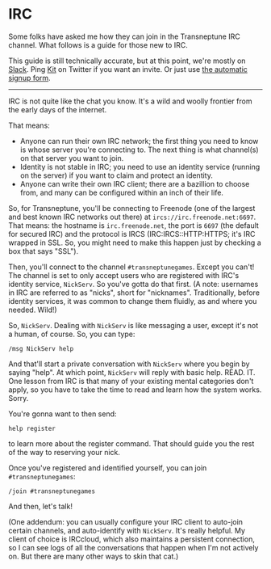 # IRC

Some folks have asked me how they can join in the Transneptune IRC channel.
What follows is a guide for those new to IRC.

This guide is still technically accurate, but at this point, we're mostly on
[Slack](https://slack.com/). Ping [Kit](https://twitter.com/wlonk) on Twitter
if you want an invite. Or just use [the automatic signup
form](http://slack.transneptune.net/).

---

IRC is not quite like the chat you know. It's a wild and woolly frontier from
the early days of the internet.

That means:

  * Anyone can run their own IRC network; the first thing you need to know is
    whose server you're connecting to. The next thing is what channel(s) on
    that server you want to join.
  * Identity is not stable in IRC; you need to use an identity service (running
    on the server) if you want to claim and protect an identity.
  * Anyone can write their own IRC client; there are a bazillion to choose
    from, and many can be configured within an inch of their life.

So, for Transneptune, you'll be connecting to Freenode (one of the largest and
best known IRC networks out there) at `ircs://irc.freenode.net:6697`. That
means: the hostname is `irc.freenode.net`, the port is `6697` (the default for
secured IRC) and the protocol is IRCS (IRC:IRCS::HTTP:HTTPS; it's IRC wrapped
in SSL.  So, you might need to make this happen just by checking a box that
says "SSL").

Then, you'll connect to the channel `#transneptunegames`. Except you can't! The
channel is set to only accept users who are registered with IRC's identity
service, `NickServ`. So you've gotta do that first. (A note: usernames in IRC
are referred to as "nicks", short for "nicknames". Traditionally, before
identity services, it was common to change them fluidly, as and where you
needed. Wild!)

So, `NickServ`. Dealing with `NickServ` is like messaging a user, except it's
not a human, of course. So, you can type:

    /msg NickServ help

And that'll start a private conversation with `NickServ` where you begin by
saying "help". At which point, `NickServ` will reply with basic help. READ. IT.
One lesson from IRC is that many of your existing mental categories don't
apply, so you have to take the time to read and learn how the system works.
Sorry.

You're gonna want to then send:

    help register

to learn more about the register command. That should guide you the rest of the
way to reserving your nick.

Once you've registered and identified yourself, you can join
`#transneptunegames`:

    /join #transneptunegames

And then, let's talk!

(One addendum: you can usually configure your IRC client to auto-join certain
channels, and auto-identify with `NickServ`. It's really helpful. My client of
choice is IRCcloud, which also maintains a persistent connection, so I can see
logs of all the conversations that happen when I'm not actively on. But there
are many other ways to skin that cat.)
